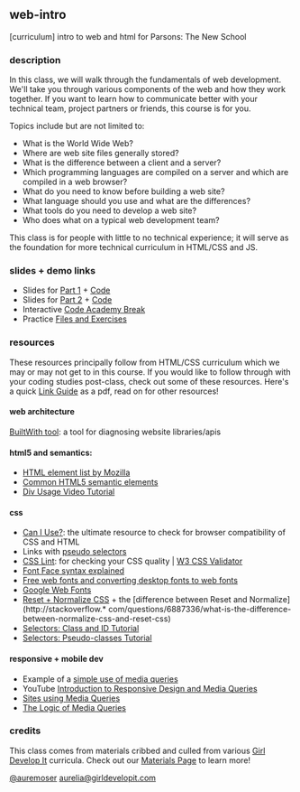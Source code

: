 ## web-intro
[curriculum] intro to web and html for Parsons: The New School

### description

In this class, we will walk through the fundamentals of web development. We'll take you through various components of the web and how they work together. If you want to learn how to communicate better with your technical team, project partners or friends, this course is for you.

Topics include but are not limited to:

*   What is the World Wide Web?
*   Where are web site files generally stored?
*   What is the difference between a client and a server?
*   Which programming languages are compiled on a server and which are compiled in a web browser?
*   What do you need to know before building a web site?
*   What language should you use and what are the differences?
*   What tools do you need to develop a web site?
*   Who does what on a typical web development team?

This class is for people with little to no technical experience; it will serve as the foundation for more technical curriculum in HTML/CSS and JS.

### slides + demo links

* Slides for [Part 1]() + [Code]()
* Slides for [Part 2]() + [Code]()
* Interactive [Code Academy Break](http://webdive.ktam.org/web/basics)
* Practice [Files and Exercises]()

### resources

These resources principally follow from HTML/CSS curriculum which we may or may not get to in this course. If you would like to follow through with your coding studies post-class, check out some of these resources. Here's a quick [Link Guide](https://dl.dropboxusercontent.com/u/11310464/GDI-AfterClass-Resources.pdf) as a pdf, read on for other resources!

#### web architecture

[BuiltWith tool](http://builtwith.com/): a tool for diagnosing website libraries/apis


#### html5 and semantics:

* [HTML element list by Mozilla](https://developer.mozilla.org/en-US/docs/Web/HTML/Element)
* [Common HTML5 semantic elements](http://www.w3schools.com/html/html5_semantic_elements.asp)
* [Div Usage Video Tutorial](https://www.youtube.com/watch?v=JeRUx31YAtg)


#### css

* [Can I Use?](http://caniuse.com): the ultimate resource to check for browser compatibility of CSS and HTML
* Links with [pseudo selectors](https://css-tricks.com/remember-selectors-with-love-and-hate/)
* [CSS Lint](http://csslint.net/): for checking your CSS quality | [W3 CSS Validator](http://jigsaw.w3.org/css-validator/)
* [Font Face syntax explained](http://www.paulirish.com/2009/bulletproof-font-face-implementation-syntax/)
* [Free web fonts and converting desktop fonts to web fonts](http://www.fontsquirrel.com/)
* [Google Web Fonts](http://www.google.com/fonts)
* [Reset + Normalize CSS](http://www.cssreset.com/) + the [difference between Reset and Normalize](http://stackoverflow.* com/questions/6887336/what-is-the-difference-between-normalize-css-and-reset-css)
* [Selectors: Class and ID Tutorial](http://htmldog.com/guides/css/intermediate/classid/)
* [Selectors: Pseudo-classes Tutorial](http://htmldog.com/guides/css/intermediate/pseudoclasses/)

#### responsive + mobile dev

* Example of a [simple use of media queries](https://dl.dropboxusercontent.com/u/11310464/simple-media-query.zip)
* YouTube [Introduction to Responsive Design and Media Queries](https://www.youtube.com/watch?v=BIz02qY5BRA)
* [Sites using Media Queries](http://mediaqueri.es/)
* [The Logic of Media Queries](https://css-tricks.com/logic-in-media-queries/)


### credits

This class comes from materials cribbed and culled from various [Girl Develop It](https://www.girldevelopit.com/) curricula. Check out our [Materials Page](https://www.girldevelopit.com/materials) to learn more!

[@auremoser](twitter.com/auremoser)
[aurelia@girldevelopit.com](mailto:aurelia@girldevelopit.com)